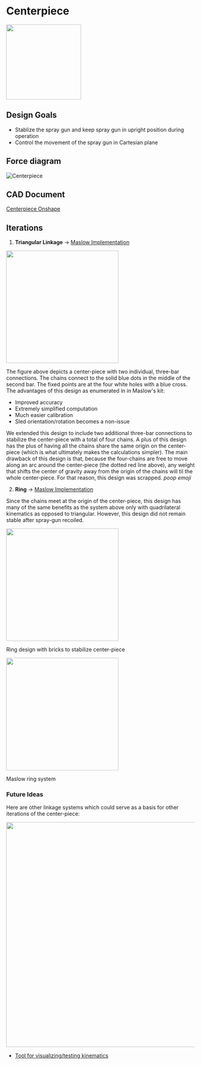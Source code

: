 # Centerpiece

<img src="https://imgur.com/B8fPiiH.jpg" width="200">

## Design Goals

- Stablize the spray gun and keep spray gun in upright position during operation 
- Control the movement of the spray gun in Cartesian plane

## Force diagram
![Centerpiece](https://user-images.githubusercontent.com/49771001/69471097-8a79bc00-0d50-11ea-8070-dc6fa53a6669.jpg)

## CAD Document
[Centerpiece Onshape](https://cad.onshape.com/documents/9436b4b003238d1dfd9249e6/w/013a2f8b46f01adf8d57174f/e/b9008f226251bdd07a1122cc)

## Iterations

1. **Triangular Linkage** → [Maslow Implementation](http://maslowcommunitygarden.org/Maslow-triangulation-linkage-kit.html)

<img src="https://imgur.com/qjkO0tJ.jpg" width="300">

The figure above depicts a center-piece with two individual, three-bar connections. The chains connect to the solid blue dots in the middle of the second bar. The fixed points are at the four white holes with a blue cross. The advantages of this design as enumerated in in Maslow's kit:

- Improved accuracy
- Extremely simplified computation
- Much easier calibration
- Sled orientation/rotation becomes a non-issue

We extended this design to include two additional three-bar connections to stabilize the center-piece with a total of four chains. A plus of this design has the plus of having all the chains share the same origin on the center-piece (which is what ultimately makes the calculations simpler). The main drawback of this design is that, because the four-chains are free to move along an arc around the center-piece (the dotted red line above), any weight that shifts the center of gravity away from the origin of the chains will til the whole center-piece. For that reason, this design was scrapped. *poop emoji*

2. **Ring** → [Maslow Implementation](http://maslowcommunitygarden.org/Maslow-Ring-System.html)

Since the chains meet at the origin of the center-piece, this design has many of the same benefits as the system above only with quadrilateral kinematics as opposed to triangular. However, this design did not remain stable after spray-gun recoiled. 

<img src="https://imgur.com/QloOmfw.jpg" width="300">

Ring design with bricks to stabilize center-piece

<img src="https://imgur.com/eRbLdn3.jpg" width="300">

Maslow ring system 

### Future Ideas

Here are other linkage systems which could serve as a basis for other iterations of the center-piece:

<img src="https://imgur.com/2jxo4EO.jpg" width="600">

- [Tool for visualizing/testing kinematics](https://www.geogebra.org/)
